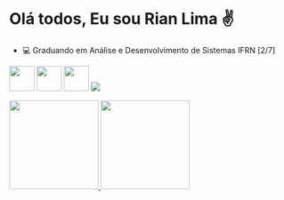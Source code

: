 
<!---
CaarlosRiian/CaarlosRiian is a ✨ special ✨ repository because its `README.md` (this file) appears on your GitHub profile.
You can click the Preview link to take a look at your changes.
--->
<h1>Olá todos, Eu sou Rian Lima ✌️</h1>
<ul>
<li>💻 Graduando em Análise e Desenvolvimento de Sistemas IFRN [2/7] </li>
</ul>

<img src="https://cdn.jsdelivr.net/gh/devicons/devicon/icons/html5/html5-original.svg" width = '45' /> <!-- HTML 5 Icon -->
<img src="https://cdn.jsdelivr.net/gh/devicons/devicon/icons/css3/css3-original.svg" width = '45' /> <!-- CSS 3 Icon -->
<img src="https://cdn.jsdelivr.net/gh/devicons/devicon/icons/cplusplus/cplusplus-original.svg" width = '45' /> <!-- C++ Icon -->
<img src="https://icongr.am/devicon/python-original.svg?size=45&color=currentColor" /> <!-- Python Icon -->

<div>
  <a href="https://github.com/CaarlosRiian">
  <img height="160em" src="https://github-readme-stats.vercel.app/api?username=CaarlosRiian&show_icons=true&theme=dracula&include_all_commits=true&count_private=true"/>
  <img height="160em" src="https://github-readme-stats.vercel.app/api/top-langs/?username=CaarlosRiian&layout=compact&langs_count=7&theme=dracula"/>
</div>


